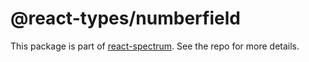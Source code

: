 # @react-types/numberfield

This package is part of [react-spectrum](https://github.com/watheia/spectrum). See the repo for more details.
